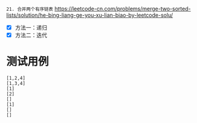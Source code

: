 
`21. 合并两个有序链表` https://leetcode-cn.com/problems/merge-two-sorted-lists/solution/he-bing-liang-ge-you-xu-lian-biao-by-leetcode-solu/
- [x] 方法一：递归
- [x] 方法二：迭代

# 测试用例

```
[1,2,4]
[1,3,4]
[1]
[2]
[]
[1]
[]
[]
```
